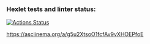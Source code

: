 ### Hexlet tests and linter status:
[![Actions Status](https://github.com/RashidMur/java-project-71/workflows/hexlet-check/badge.svg)](https://github.com/RashidMur/java-project-71/actions)


https://asciinema.org/a/g5u2XtsoO1fcfAv9vXHOEPfoE
